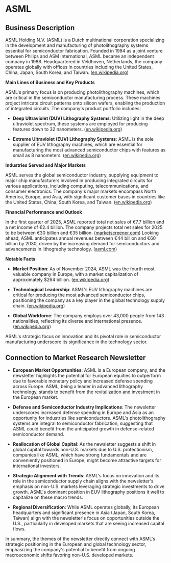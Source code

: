 # ASML

## Business Description
ASML Holding N.V. (ASML) is a Dutch multinational corporation specializing in the development and manufacturing of photolithography systems essential for semiconductor fabrication. Founded in 1984 as a joint venture between Philips and ASM International, ASML became an independent company in 1988. Headquartered in Veldhoven, Netherlands, the company operates globally with offices in countries including the United States, China, Japan, South Korea, and Taiwan. ([en.wikipedia.org](https://en.wikipedia.org/wiki/ASML_Holding?utm_source=openai))

**Main Lines of Business and Key Products**

ASML's primary focus is on producing photolithography machines, which are critical in the semiconductor manufacturing process. These machines project intricate circuit patterns onto silicon wafers, enabling the production of integrated circuits. The company's product portfolio includes:

- **Deep Ultraviolet (DUV) Lithography Systems**: Utilizing light in the deep ultraviolet spectrum, these systems are employed for producing features down to 32 nanometers. ([en.wikipedia.org](https://en.wikipedia.org/wiki/ASML_Holding?utm_source=openai))

- **Extreme Ultraviolet (EUV) Lithography Systems**: ASML is the sole supplier of EUV lithography machines, which are essential for manufacturing the most advanced semiconductor chips with features as small as 8 nanometers. ([en.wikipedia.org](https://en.wikipedia.org/wiki/ASML_Holding?utm_source=openai))

**Industries Served and Major Markets**

ASML serves the global semiconductor industry, supplying equipment to major chip manufacturers involved in producing integrated circuits for various applications, including computing, telecommunications, and consumer electronics. The company's major markets encompass North America, Europe, and Asia, with significant customer bases in countries like the United States, China, South Korea, and Taiwan. ([en.wikipedia.org](https://en.wikipedia.org/wiki/ASML_Holding?utm_source=openai))

**Financial Performance and Outlook**

In the first quarter of 2025, ASML reported total net sales of €7.7 billion and a net income of €2.4 billion. The company projects total net sales for 2025 to be between €30 billion and €35 billion. ([marketscreener.com](https://www.marketscreener.com/quote/stock/ASML-HOLDING-N-V-12002973/news/ASML-N-Presentation-Investor-Relations-Presentation-Investor-Relations-Q1-2025-49629647/?utm_source=openai)) Looking ahead, ASML anticipates annual revenues between €44 billion and €60 billion by 2030, driven by the increasing demand for semiconductors and advancements in lithography technology. ([asml.com](https://www.asml.com/en/news/press-releases/2024/asml-investor-day-2024?utm_source=openai))

**Notable Facts**

- **Market Position**: As of November 2024, ASML was the fourth most valuable company in Europe, with a market capitalization of approximately $264 billion. ([en.wikipedia.org](https://en.wikipedia.org/wiki/ASML_Holding?utm_source=openai))

- **Technological Leadership**: ASML's EUV lithography machines are critical for producing the most advanced semiconductor chips, positioning the company as a key player in the global technology supply chain. ([en.wikipedia.org](https://en.wikipedia.org/wiki/ASML_Holding?utm_source=openai))

- **Global Workforce**: The company employs over 43,000 people from 143 nationalities, reflecting its diverse and international presence. ([en.wikipedia.org](https://en.wikipedia.org/wiki/ASML_Holding?utm_source=openai))

ASML's strategic focus on innovation and its pivotal role in semiconductor manufacturing underscore its significance in the technology sector.

## Connection to Market Research Newsletter
- **European Market Opportunities**: ASML is a European company, and the newsletter highlights the potential for European equities to outperform due to favorable monetary policy and increased defense spending across Europe. ASML, being a leader in advanced lithography technology, stands to benefit from the revitalization and investment in the European market.

- **Defense and Semiconductor Industry Implications**: The newsletter underscores increased defense spending in Europe and Asia as an opportunity for industries like semiconductors. ASML's photolithography systems are integral to semiconductor fabrication, suggesting that ASML could benefit from the anticipated growth in defense-related semiconductor demand.

- **Reallocation of Global Capital**: As the newsletter suggests a shift in global capital towards non-U.S. markets due to U.S. protectionism, companies like ASML, which have strong fundamentals and are conveniently positioned in Europe, might become attractive targets for international investors.

- **Strategic Alignment with Trends**: ASML's focus on innovation and its role in the semiconductor supply chain aligns with the newsletter's emphasis on non-U.S. markets leveraging strategic investments to drive growth. ASML's dominant position in EUV lithography positions it well to capitalize on these macro trends.

- **Regional Diversification**: While ASML operates globally, its European headquarters and significant presence in Asia (Japan, South Korea, Taiwan) align with the newsletter's focus on opportunities outside the U.S., particularly in developed markets that are seeing increased capital flows.

In summary, the themes of the newsletter directly connect with ASML's strategic positioning in the European and global technology sector, emphasizing the company's potential to benefit from ongoing macroeconomic shifts favoring non-U.S. developed markets.
